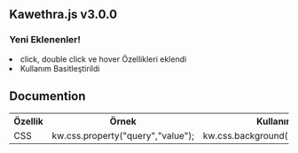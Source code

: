 <h2>Kawethra.js v3.0.0</h2>
<h3>Yeni Eklenenler!</h3>
<li>click, double click ve hover Özellikleri eklendi</li>
<li>Kullanım Basitleştirildi</li>
<h2>Documention</h2>
<table style='width:100%'>
 <tr>
   <th>Özellik</th>
   <th>Örnek</th>
   <th>Kullanım</th>
 </tr>
 <tr>
   <td>CSS</td>
   <td>kw.css.property("query","value");</td>
   <td>kw.css.background("body","red");</td>
 </tr>
</table>
